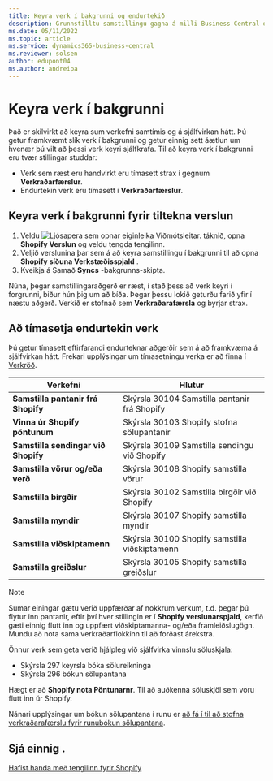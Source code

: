 ```yaml
---
title: Keyra verk í bakgrunni og endurtekið
description: Grunnstilltu samstillingu gagna á milli Business Central og Shopify í bakgrunni.
ms.date: 05/11/2022
ms.topic: article
ms.service: dynamics365-business-central
ms.reviewer: solsen
author: edupont04
ms.author: andreipa
---
```


# <a name="run-tasks-in-the-background"></a><a name="run-tasks-in-the-background"></a><a name="run-tasks-in-the-background"></a>Keyra verk í bakgrunni

Það er skilvirkt að keyra sum verkefni samtímis og á sjálfvirkan hátt. Þú getur framkvæmt slík verk í bakgrunni og getur einnig sett áætlun um hvenær þú vilt að þessi verk keyri sjálfkrafa. Til að keyra verk í bakgrunni eru tvær stillingar studdar:

- Verk sem ræst eru handvirkt eru tímasett strax í gegnum **Verkraðarfærslur**.
- Endurtekin verk eru tímasett í **Verkraðarfærslur**.

## <a name="run-tasks-in-the-background-for-a-specific-shop"></a><a name="run-tasks-in-the-background-for-a-specific-shop"></a><a name="run-tasks-in-the-background-for-a-specific-shop"></a>Keyra verk í bakgrunni fyrir tiltekna verslun

1. Veldu ![Ljósapera sem opnar eiginleika Viðmótsleitar.](../media/ui-search/search_small.png "Segðu mér hvað þú vilt gera") táknið, opna **Shopify Verslun** og veldu tengda tengilinn.
2. Veljið verslunina þar sem á að keyra samstillingu í bakgrunni til að opna  **Shopify  síðuna Verkstæðisspjald** .
3. Kveikja á Samað  **Syncs**  -bakgrunns-skipta.

Núna, þegar samstillingaraðgerð er ræst, í stað þess að verk keyri í forgrunni, biður hún þig um að bíða. Þegar þessu lokið geturðu farið yfir í næstu aðgerð. Verkið er stofnað sem  **Verkraðarafærsla**  og byrjar strax.

## <a name="to-schedule-recurring-tasks"></a><a name="to-schedule-recurring-tasks"></a><a name="to-schedule-recurring-tasks"></a>Að tímasetja endurtekin verk

Þú getur tímasett eftirfarandi endurteknar aðgerðir sem á að framkvæma á sjálfvirkan hátt. Frekari upplýsingar um tímasetningu verka er að finna í [Verkröð](../admin-job-queues-schedule-tasks.md).

|Verkefni|Hlutur|
|------|------------|
|**Samstilla pantanir frá Shopify**|Skýrsla 30104 Samstilla pantanir frá Shopify|
|**Vinna úr Shopify pöntunum**|Skýrsla 30103 Shopify stofna sölupantanir|
|**Samstilla sendingar við Shopify**|Skýrsla 30109 Samstilla sendingu við Shopify|
|**Samstilla vörur og/eða verð**|Skýrsla 30108 Shopify samstilla vörur|
|**Samstilla birgðir**|Skýrsla 30102 Samstilla birgðir við Shopify|
|**Samstilla myndir**|Skýrsla 30107 Shopify samstilla myndir|
|**Samstilla viðskiptamenn**|Skýrsla 30100 Shopify samstilla viðskiptamenn|
|**Samstilla greiðslur**|Skýrsla 30105 Shopify samstilla greiðslur|

> [!NOTE]
> Sumar einingar gætu verið uppfærðar af nokkrum verkum, t.d. þegar þú flytur inn pantanir, eftir því hver stillingin er í **Shopify verslunarspjald**, kerfið gæti einnig flutt inn og uppfært viðskiptamanna- og/eða framleiðslugögn. Mundu að nota sama verkraðarflokkinn til að forðast árekstra.

Önnur verk sem geta verið hjálpleg við sjálfvirka vinnslu söluskjala:

- Skýrsla 297 keyrsla bóka sölureikninga
- Skýrsla 296 bókun sölupantana

Hægt er að  **Shopify  nota Pöntunarnr**. Til að auðkenna söluskjöl sem voru flutt inn úr Shopify.

Nánari upplýsingar um bókun sölupantana í runu er  [að fá í til að stofna verkraðarafærslu fyrir runubókun sölupantana](../ui-batch-posting.md#to-create-a-job-queue-entry-for-batch-posting-of-sales-orders).

## <a name="see-also"></a><a name="see-also"></a><a name="see-also"></a>Sjá einnig .

[Hafist handa með tengilinn fyrir Shopify](get-started.md)  
